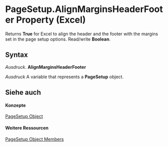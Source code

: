 
# PageSetup.AlignMarginsHeaderFooter Property (Excel)

Returns  **True** for Excel to align the header and the footer with the margins set in the page setup options. Read/write **Boolean**.


## Syntax

 _Ausdruck_. **AlignMarginsHeaderFooter**

 _Ausdruck_ A variable that represents a **PageSetup** object.


## Siehe auch


#### Konzepte


[PageSetup Object](2fd22df9-5987-f723-04a9-9a3f2e84ac81.md)
#### Weitere Ressourcen


[PageSetup Object Members](http://msdn.microsoft.com/library/feabe079-cb03-f560-6032-88f5585ec8a8%28Office.15%29.aspx)